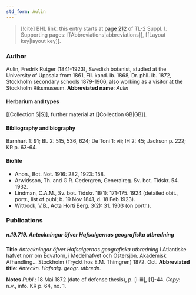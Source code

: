 ```yaml
---
std_form: Aulin
---
```


> [!cite] BHL link: this entry starts at [page 212](https://www.biodiversitylibrary.org/page/33264939) of TL-2 Suppl. I.
> Supporting pages: [[Abbreviations|abbreviations]], [[Layout key|layout key]].

### Author

Aulin, Fredrik Rutger (1841-1923), Swedish botanist, studied at the University of Uppsala from 1861, Fil. kand. ib. 1868, Dr. phil. ib. 1872, Stockholm secondary schools 1879-1906, also working as a visitor at the Stockholm Riksmuseum. 
**Abbreviated name**: *Aulin*

#### Herbarium and types

[[Collection S|S]], further material at [[Collection GB|GB]].

#### Bibliography and biography

Barnhart 1: 91; BL 2: 515, 536, 624; De Toni 1: vii; IH 2: 45; Jackson p. 222; KR p. 63-64.

#### Biofile

- Anon., Bot. Not. 1916: 282, 1923: 158.
- Arwidsson, Th. and G.R. Cedergren, Generalreg. Sv. bot. Tidskr. 54. 1932.
- Lindman, C.A.M., Sv. bot. Tidskr. 18(1): 171-175. 1924 (detailed obit., portr., list of publ; b. 19 Nov 1841, d. 18 Feb 1923).
- Wittrock, V.B., Acta Horti Berg. 3(2): 31. 1903 (on portr.).

### Publications

##### n.19.719. Anteckningar öfver Hafsalgernas geografiska utbredning

**Title**
*Anteckningar öfver Hafsalgernas geografiska utbredning* i Atlantiske hafvet norr om Eqvatorn, i Medelhafvet och Östersjön. Akademisk Afhandling... Stockholm (Tryckt hos E.M. Thimgren) 1872. Oct.
**Abbreviated title**: *Anteckn. Hafsalg. geogr. utbredn.*

**Notes**
*Publ*.: 18 Mai 1872 (date of defense thesis), p. \[i-iii\], \[1\]-44. *Copy*: n.v., info. KR p. 64, no. 1.

